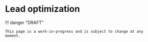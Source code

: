 # Lead optimization

!!! danger "DRAFT"

    This page is a work-in-progress and is subject to change at any moment.
